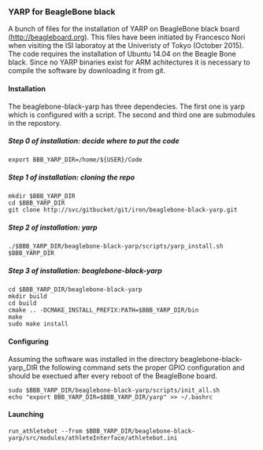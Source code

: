 ### YARP for BeagleBone black

A bunch of files for the installation of YARP on BeagleBone black board (http://beagleboard.org). This files have been initiated by Francesco Nori when visiting the ISI laboratoy at the Univeristy of Tokyo (October 2015). The code requires the installation of Ubuntu 14.04 on the Beagle Bone black. Since no YARP binaries exist for ARM achitectures it is necessary to compile the software by downloading it from git. 

#### Installation

The beaglebone-black-yarp has three dependecies. The first one is yarp which is configured with a script. The second and third one are submodules in the repostory.

##### Step 0 of installation: decide where to put the code
```
export BBB_YARP_DIR=/home/${USER}/Code
```

##### Step 1 of installation: cloning the repo
```
mkdir $BBB_YARP_DIR
cd $BBB_YARP_DIR
git clone http://svc/gitbucket/git/iron/beaglebone-black-yarp.git 
```

##### Step 2 of installation: yarp
```
./$BBB_YARP_DIR/beaglebone-black-yarp/scripts/yarp_install.sh $BBB_YARP_DIR
```

##### Step 3 of installation: beaglebone-black-yarp
```
cd $BBB_YARP_DIR/beaglebone-black-yarp
mkdir build
cd build
cmake .. -DCMAKE_INSTALL_PREFIX:PATH=$BBB_YARP_DIR/bin
make
sudo make install
```

#### Configuring
Assuming the software was installed in the directory beaglebone-black-yarp_DIR the following command sets the proper GPIO configuration and should be exectued after every reboot of the BeagleBone board.

```
sudo $BBB_YARP_DIR/beaglebone-black-yarp/scripts/init_all.sh 
echo "export BBB_YARP_DIR=$BBB_YARP_DIR/yarp" >> ~/.bashrc
```

#### Launching

```
run_athletebot --from $BBB_YARP_DIR/beaglebone-black-yarp/src/modules/athleteInterface/athletebot.ini
```
